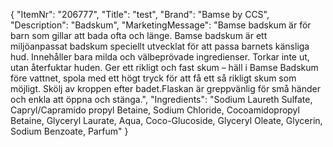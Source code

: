{
  "ItemNr": "206777",
  "Title": "test",
  "Brand": "Bamse by CCS",
  "Description": "Badskum",
  "MarketingMessage": "Bamse badskum är för barn som gillar att bada ofta och länge. Bamse badskum är ett miljöanpassat badskum speciellt utvecklat för att passa barnets känsliga hud. Innehåller bara milda och välbeprövade ingredienser. Torkar inte ut, utan återfuktar huden. Ger ett rikligt och fast skum – häll i Bamse Badskum före vattnet, spola med ett högt tryck för att få ett så rikligt skum som möjligt. Skölj av kroppen efter badet.Flaskan är greppvänlig för små händer och enkla att öppna och stänga.",
  "Ingredients": "Sodium Laureth Sulfate, Capryl/Capramido propyl Betaine, Sodium Chloride, Cocoamidopropyl Betaine, Glyceryl Laurate, Aqua, Coco-Glucoside, Glyceryl Oleate, Glycerin, Sodium Benzoate, Parfum"
}
